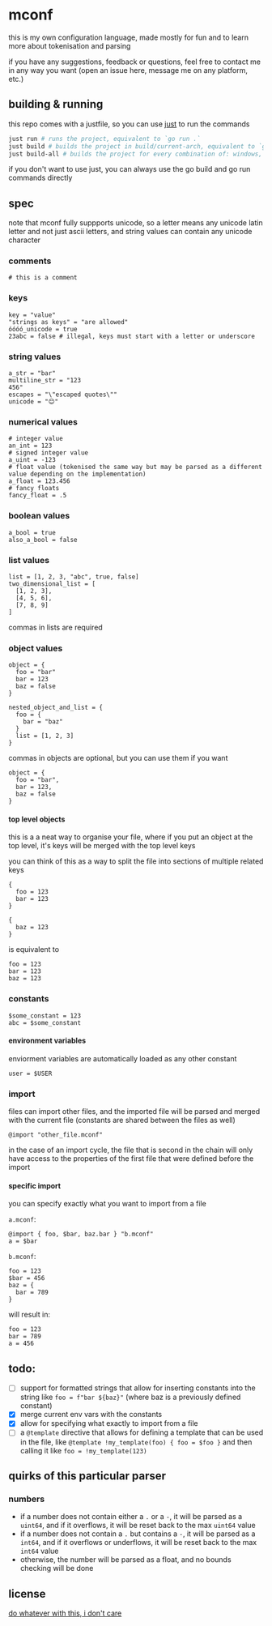 # mconf

this is my own configuration language, made mostly for fun and to learn more about tokenisation and parsing

if you have any suggestions, feedback or questions, feel free to contact me in any way you want (open an issue here, message me on any platform, etc.)

## building & running

this repo comes with a justfile, so you can use [just](https://github.com/casey/just) to run the commands

```sh
just run # runs the project, equivalent to `go run .`
just build # builds the project in build/current-arch, equivalent to `go build .`
just build-all # builds the project for every combination of: windows, darwin (macos) and linux & amd64 and arm64
```

if you don't want to use just, you can always use the go build and go run commands directly

## spec

note that mconf fully suppports unicode, so a letter means any unicode latin letter and not just ascii letters, and string values can contain any unicode character

### comments

```mconf
# this is a comment
```

### keys

```mconf
key = "value"
"strings as keys" = "are allowed"
óóóó_unicode = true
23abc = false # illegal, keys must start with a letter or underscore
```

### string values

```mconf
a_str = "bar"
multiline_str = "123
456"
escapes = "\"escaped quotes\""
unicode = "😊"
```

### numerical values

```mconf
# integer value
an_int = 123
# signed integer value
a_uint = -123
# float value (tokenised the same way but may be parsed as a different value depending on the implementation)
a_float = 123.456
# fancy floats
fancy_float = .5
```

### boolean values

```mconf
a_bool = true
also_a_bool = false
```

### list values

```mconf
list = [1, 2, 3, "abc", true, false]
two_dimensional_list = [
  [1, 2, 3],
  [4, 5, 6],
  [7, 8, 9]
]
```

commas in lists are required

### object values

```mconf
object = {
  foo = "bar"
  bar = 123
  baz = false
}

nested_object_and_list = {
  foo = {
    bar = "baz"
  }
  list = [1, 2, 3]
}
```

commas in objects are optional, but you can use them if you want

```mconf
object = {
  foo = "bar",
  bar = 123,
  baz = false
}
```

#### top level objects

this is a a neat way to organise your file, where if you put an object at the top level, it's keys will be merged with the top level keys

you can think of this as a way to split the file into sections of multiple related keys

```mconf
{
  foo = 123
  bar = 123
}

{
  baz = 123
}
```

is equivalent to

```mconf
foo = 123
bar = 123
baz = 123
```

### constants

```mconf
$some_constant = 123 
abc = $some_constant
```

#### environment variables

enviorment variables are automatically loaded as any other constant

```mconf
user = $USER
```

### import

files can import other files, and the imported file will be parsed and merged with the current file (constants are shared between the files as well)

```mconf
@import "other_file.mconf"
```

in the case of an import cycle, the file that is second in the chain will only have access to the properties of the first file that were defined before the import

#### specific import

you can specify exactly what you want to import from a file

`a.mconf`:
```mconf
@import { foo, $bar, baz.bar } "b.mconf"
a = $bar
```

`b.mconf`:
```mconf
foo = 123
$bar = 456
baz = {
  bar = 789
}
```

will result in:
```mconf
foo = 123
bar = 789
a = 456
```

## todo:

- [ ] support for formatted strings that allow for inserting constants into the string like `foo = f"bar ${baz}"` (where baz is a previously defined constant)
- [x] merge current env vars with the constants
- [x] allow for specifying what exactly to import from a file
- [ ] a `@template` directive that allows for defining a template that can be used in the file, like `@template !my_template(foo) { foo = $foo }` and then calling it like `foo = !my_template(123)`

## quirks of this particular parser

### numbers

- if a number does not contain either a `.` or a `-`, it will be parsed as a `uint64`, and if it overflows, it will be reset back to the max `uint64` value
- if a number does not contain a `.` but contains a `-`, it will be parsed as a `int64`, and if it overflows or underflows, it will be reset back to the max `int64` value
- otherwise, the number will be parsed as a float, and no bounds checking will be done

## license

[do whatever with this, i don't care](./LICENSE)
